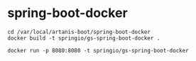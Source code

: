 # spring-boot-docker

``````
cd /var/local/artanis-boot/spring-boot-docker
docker build -t springio/gs-spring-boot-docker .

docker run -p 8080:8080 -t springio/gs-spring-boot-docker

``````
